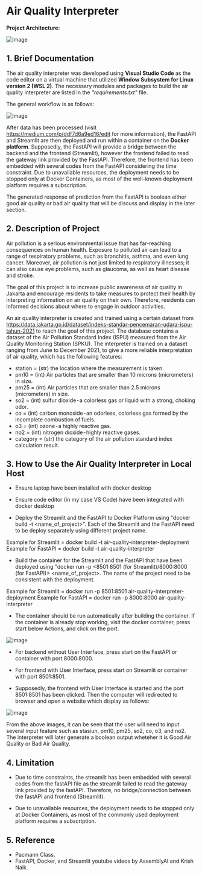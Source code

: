 # Air Quality Interpreter

**Project Architecture:**

![image](https://user-images.githubusercontent.com/115296804/233829668-6224bc3f-58a8-4e88-af6a-c4cf69de6141.png)

## 1. Brief Documentation

The air quality interpreter was developed using **Visual Studio Code** as the code editor on a virtual machine that utilized **Window Subsystem for Linux version 2 (WSL 2)**. The necessary modules and packages to build the air quality interpreter are listed in the _"requirements.txt"_ file. 

The general workflow is as follows:

![image](https://user-images.githubusercontent.com/115296804/233823203-c2957192-bac2-4a59-a456-7ffb3a256957.png)

After data has been processed (visit https://medium.com/p/ddf7d6a9ed16/edit for more information), the FastAPI and Streamlit are then deployed and run within a container on the **Docker platform**. Supposedly, the FastAPI will provide a bridge between the backend and the frontend (Streamlit), however the frontend failed to read the gateway link provided by the FastAPI. Therefore, the frontend has been embedded with several codes from the FastAPI considering the time constraint. Due to unavailable resources, the deployment needs to be stopped only at Docker Containers, as most of the well-known deployment platform requires a subscription.

The generated response of prediction from the FastAPI is boolean either good air quality or bad air quality that will be discuss and display in the later section.

## 2. Description of Project

Air pollution is a serious environmental issue that has far-reaching consequences on human health. Exposure to polluted air can lead to a range of respiratory problems, such as bronchitis, asthma, and even lung cancer. Moreover, air pollution is not just limited to respiratory illnesses; it can also cause eye problems, such as glaucoma, as well as heart disease and stroke.

The goal of this project is to increase public awareness of air quality in Jakarta and encourage residents to take measures to protect their health by interpreting information on air quality on their own. Therefore, residents can informed decisions about where to engage in outdoor activities.

An air quality interpreter is created and trained using a certain dataset from https://data.jakarta.go.id/dataset/indeks-standar-pencemaran-udara-ispu-tahun-2021 to reach the goal of this project. The database contains a dataset of the Air Pollution Standard Index (ISPU) measured from the Air Quality Monitoring Station (SPKU). The interpreter is trained on a dataset ranging from June to December 2021, to give a more reliable interpretation of air quality, which has the following features:

- station = (str) the location where the measurement is taken
- pm10 = (int) Air particles that are smaller than 10 microns (micrometers) in size.
- pm25 = (int) Air particles that are smaller than 2.5 microns (micrometers) in size.
- so2 = (int) sulfur dioxide - a colorless gas or liquid with a strong, choking odor.
- co = (int) carbon monoxide - an odorless, colorless gas formed by the incomplete combustion of fuels.
- o3 = (int) ozone - a highly reactive gas.
- no2 = (int) nitrogen dioxide - highly reactive gases.
- category = (str) the category of the air pollution standard index calculation result.

## 3. How to Use the Air Quality Interpreter in Local Host

- Ensure laptop have been installed with docker desktop

- Ensure code editor (in my case VS Code) have been integrated with docker desktop

- Deploy the Streamlit and the FastAPI to Docker Platform using "docker build -t <name_of_project>". Each of the Streamlit and the FastAPI need to be deploy separately using different project name.

Example for Streamlit = docker build -t air-quality-interpreter-deployment
Example for FastAPI = docker build -t air-quality-interpreter

- Build the container for the Streamlit and the FastAPI that have been deployed using "docker run -p <8501:8501 (for Streamlit)/8000:8000 (for FastAPI)> <name_of_project>. The name of the project need to be consistent with the deployment.

Example for Streamlit = docker run -p 8501:8501 air-quality-interpreter-deployment
Example for FastAPI = docker run -p 8000:8000 air-quality-interpreter

- The container should be run automatically after building the container. If the container is already stop working, visit the docker container, press start below Actions, and click on the port.

![image](https://user-images.githubusercontent.com/115296804/233839926-71d03905-6d9a-467d-bfc8-c8cdb0246de9.png)

- For backend without User Interface, press start on the FastAPI or container with port 8000:8000.

- For frontend with User Interface, press start on Streamlit or container with port 8501:8501.

- Supposedly, the frontend with User Interface is started and the port 8501:8501 has been clicked. Then the computer will redirected to browser and open a website which display as follows: 

![image](https://user-images.githubusercontent.com/115296804/233840647-7234d24f-1da0-4489-81f3-2705fe111c67.png)

From the above images, it can be seen that the user will need to input several input feature such as stasiun, pm10, pm25, so2, co, o3, and no2. The interpreter will later generate a boolean output wheteher it is Good Air Quality or Bad Air Quality.

## 4. Limitation

- Due to time constraints, the streamlit has been embedded with several codes from the fastAPI file as the streamlit failed to read the gateway link provided by the fastAPI. Therefore, no bridge/connection between the fastAPI and frontend (Streamlit).

- Due to unavailable resources, the deployment needs to be stopped only at Docker Containers, as most of the commonly used deployment platform requires a subscription.

## 5. Reference

- Pacmann Class.
- FastAPI, Docker, and Streamlit youtube videos by AssemblyAI and Krish Naik.
